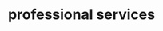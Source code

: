 ---
permalink: /professional-services/
title: "professional services"
toc: true
toc_label: "Table of Contents"
toc_icon: "chalkboard-teacher"
---
